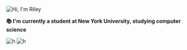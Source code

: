 
![Hi, I'm Riley](https://github.com/rilieo/rilieo/assets/94800352/4c064bab-a763-429e-99cb-f3bedae289b9)

**📚 I'm currently a student at New York University, studying computer science**

![h](https://raw.githubusercontent.com/rilieo/github-stats/master/generated/overview.svg#gh-dark-mode-only)
![h](https://raw.githubusercontent.com/rilieo/github-stats/master/generated/languages.svg#gh-dark-mode-only)

<!--START_SECTION:waka-->
<!--END_SECTION:waka-->

<!--
**rilieo/rilieo** is a ✨ _special_ ✨ repository because its `README.md` (this file) appears on your GitHub profile.

Here are some ideas to get you started:

- 🔭 I’m currently working on ...
- 🌱 I’m currently learning ...
- 👯 I’m looking to collaborate on ...
- 🤔 I’m looking for help with ...
- 💬 Ask me about ...
- 📫 How to reach me: ...
- 😄 Pronouns: ...
- ⚡ Fun fact: ...
-->
